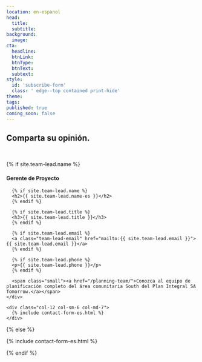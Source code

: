 ```yaml
---
location: en-espanol
head:
  title:
  subtitle:
background:
  image:
cta:
  headline:
  btnLink:
  btnType:
  btnText:
  subtext:
style:
  id: 'subscribe-form'
  class: ' edge--top contained print-hide'
theme:
tags:
published: true
coming_soon: false
---
```


<div class="container">
<h2 class="text-center">Comparta su opinión.</h2>

<p>&nbsp;</p>

<row class="row text-left">
  {% if site.team-lead.name %}
    <div class="col-12 col-sm-6 col-md-5 team-lead-container">
      <h4>Gerente de Proyecto</h4>

      {% if site.team-lead.name %}
      <h2>{{ site.team-lead.name-es }}</h2>
      {% endif %}

      {% if site.team-lead.title %}
      <h3>{{ site.team-lead.title }}</h3>
      {% endif %}

      {% if site.team-lead.email %}
      <a class="team-lead-email" href="mailto:{{ site.team-lead.email }}">{{ site.team-lead.email }}</a>
      {% endif %}

      {% if site.team-lead.phone %}
      <p>{{ site.team-lead.phone }}</p>
      {% endif %}

      <span class="small"><a href="/planning-team/">Conozca al equipo de planificación completo del área comunitaria South del Plan Integral SA Tomorrow.</a></span>
    </div>

    <div class="col-12 col-sm-6 col-md-7">
      {% include contact-form-es.html %}
    </div>

  {% else %}

  <div class="col-12">
    {% include contact-form-es.html %}
  </div>

  {% endif %}

</row>
</div>

